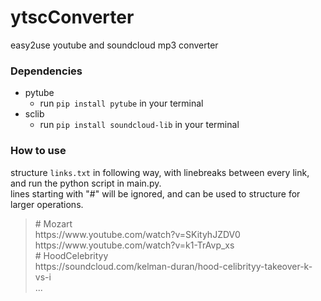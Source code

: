 # ytscConverter

easy2use youtube and soundcloud mp3 converter

### Dependencies
- pytube
  - run `pip install pytube` in your terminal
- sclib
  - run `pip install soundcloud-lib` in your terminal

### How to use
structure `links.txt` in following way, with linebreaks between every link, and run the python script in main.py.\
lines starting with "#" will be ignored, and can be used to structure for larger operations.
>\# Mozart \
>ht<span>tps://ww</span>w.youtube.com/watch?v=SKityhJZDV0 \
>ht<span>tps://ww</span>w.youtube.com/watch?v=k1-TrAvp_xs \
>\# HoodCelebrityy \
>ht<span>tps://</span>soundcloud.com/kelman-duran/hood-celibrityy-takeover-k-vs-i \
>...
